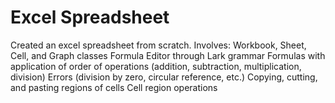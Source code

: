 # Excel Spreadsheet
Created an excel spreadsheet from scratch. Involves:
Workbook, Sheet, Cell, and Graph classes
Formula Editor through Lark grammar
Formulas with application of order of operations (addition, subtraction, multiplication, division)
Errors (division by zero, circular reference, etc.)
Copying, cutting, and pasting regions of cells
Cell region operations
